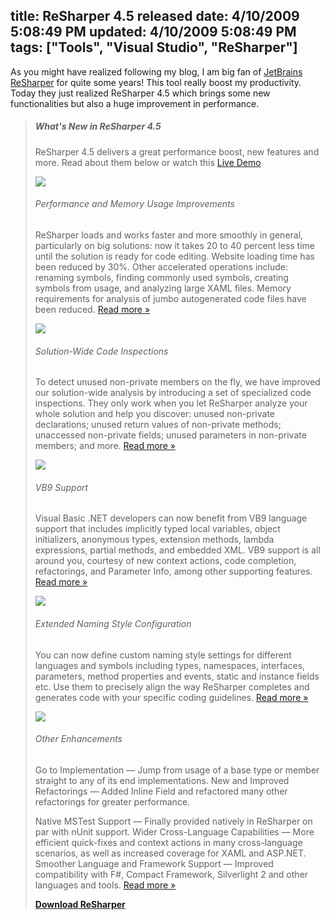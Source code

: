 title: ReSharper 4.5 released
date: 4/10/2009 5:08:49 PM
updated: 4/10/2009 5:08:49 PM
tags: ["Tools", "Visual Studio", "ReSharper"]
---
As you might have realized following my blog, I am big fan of [JetBrains ReSharper](http://www.jetbrains.com/resharper/index.html) for quite some years! This tool really boost my productivity. Today they just realized ReSharper 4.5 which brings some new functionalities but also a huge improvement in performance.

> ##### What's New in ReSharper 4.5
> 
> ReSharper 4.5 delivers a great performance boost, new features and more. Read about them below or watch this [Live Demo](http://www.jetbrains.com/documentation/presentation/rs45/whatsnew-rs45.html)
> 
> ![](http://www.jetbrains.com/resharper/img/speedometer_lit.gif)
> 
> ###### Performance and Memory Usage Improvements
> 
> ReSharper loads and works faster and more smoothly in general, particularly on big solutions: now it takes 20 to 40 percent less time until the solution is ready for code editing. Website loading time has been reduced by 30%. Other accelerated operations include: renaming symbols, finding commonly used symbols, creating symbols from usage, and analyzing large XAML files. Memory requirements for analysis of jumbo autogenerated code files have been reduced. [Read more »](http://www.jetbrains.com/features/newfeatures.html#Performance)
> 
> ![](http://www.jetbrains.com/resharper/img/inspector3.png)
> 
> ###### Solution-Wide Code Inspections
> 
> To detect unused non-private members on the fly, we have improved our solution-wide analysis by introducing a set of specialized code inspections. They only work when you let ReSharper analyze your whole solution and help you discover: unused non-private declarations; unused return values of non-private methods; unaccessed non-private fields; unused parameters in non-private members; and more. [Read more »](http://www.jetbrains.com/features/newfeatures.html#SW_Inspections)
> 
> ![](http://www.jetbrains.com/resharper/img/vb93.png)
> 
> ###### VB9 Support
> 
> Visual Basic .NET developers can now benefit from VB9 language support that includes implicitly typed local variables, object initializers, anonymous types, extension methods, lambda expressions, partial methods, and embedded XML. VB9 support is all around you, courtesy of new context actions, code completion, refactorings, and Parameter Info, among other supporting features. [Read more »](http://www.jetbrains.com/features/newfeatures.html#VB9_Support)
> 
> ![](http://www.jetbrains.com/resharper/img/naming3.png)
> 
> ###### Extended Naming Style Configuration
> 
> You can now define custom naming style settings for different languages and symbols including types, namespaces, interfaces, parameters, method properties and events, static and instance fields etc. Use them to precisely align the way ReSharper completes and generates code with your specific coding guidelines. [Read more »](http://www.jetbrains.com/features/newfeatures.html#Naming_Style)
> 
> ![](http://www.jetbrains.com/resharper/img/other3.png)
> 
> ###### Other Enhancements
> 
> Go to Implementation — Jump from usage of a base type or member straight to any of its end implementations.
> New and Improved Refactorings — Added Inline Field and refactored many other refactorings for greater performance.
> 
> Native MSTest Support — Finally provided natively in ReSharper on par with nUnit support.
> Wider Cross-Language Capabilities — More efficient quick-fixes and context actions in many cross-language scenarios, as well as increased coverage for XAML and ASP.NET.
> Smoother Language and Framework Support — Improved compatibility with F#, Compact Framework, Silverlight 2 and other languages and tools. [Read more »](http://www.jetbrains.com/features/newfeatures.html#Other)
> 
> [**Download ReSharper** ](http://www.jetbrains.com/download/index.html)

